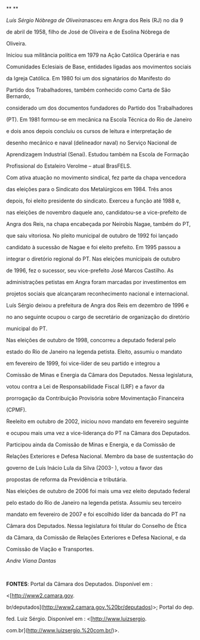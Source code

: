 

** **



*Luís Sérgio Nóbrega de Oliveira*nasceu em Angra dos Reis (RJ) no dia 9

de abril de 1958, filho de José de Oliveira e de Esolina Nóbrega de

Oliveira.



Iniciou sua militância política em 1979 na Ação Católica Operária e nas

Comunidades Eclesiais de Base, entidades ligadas aos movimentos sociais

da Igreja Católica. Em 1980 foi um dos signatários do Manifesto do

Partido dos Trabalhadores, também conhecido como Carta de São Bernardo,

considerado um dos documentos fundadores do Partido dos Trabalhadores

(PT). Em 1981 formou-se em mecânica na Escola Técnica do Rio de Janeiro

e dois anos depois concluiu os cursos de leitura e interpretação de

desenho mecânico e naval (delineador naval) no Serviço Nacional de

Aprendizagem Industrial (Senai). Estudou também na Escola de Formação

Profissional do Estaleiro Verolme – atual BrasFELS.



Com ativa atuação no movimento sindical, fez parte da chapa vencedora

das eleições para o Sindicato dos Metalúrgicos em 1984. Três anos

depois, foi eleito presidente do sindicato. Exerceu a função até 1988 e,

nas eleições de novembro daquele ano, candidatou-se a vice-prefeito de

Angra dos Reis, na chapa encabeçada por Neirobis Nagae, também do PT,

que saiu vitoriosa. No pleito municipal de outubro de 1992 foi lançado

candidato à sucessão de Nagae e foi eleito prefeito. Em 1995 passou a

integrar o diretório regional do PT. Nas eleições municipais de outubro

de 1996, fez o sucessor, seu vice-prefeito José Marcos Castilho. As

administrações petistas em Angra foram marcadas por investimentos em

projetos sociais que alcançaram reconhecimento nacional e internacional.

Luís Sérgio deixou a prefeitura de Angra dos Reis em dezembro de 1996 e

no ano seguinte ocupou o cargo de secretário de organização do diretório

municipal do PT.



Nas eleições de outubro de 1998, concorreu a deputado federal pelo

estado do Rio de Janeiro na legenda petista. Eleito, assumiu o mandato

em fevereiro de 1999, foi vice-líder de seu partido e integrou a

Comissão de Minas e Energia da Câmara dos Deputados. Nessa legislatura,

votou contra a Lei de Responsabilidade Fiscal (LRF) e a favor da

prorrogação da Contribuição Provisória sobre Movimentação Financeira

(CPMF).



Reeleito em outubro de 2002, iniciou novo mandato em fevereiro seguinte

e ocupou mais uma vez a vice-liderança do PT na Câmara dos Deputados.

Participou ainda da Comissão de Minas e Energia, e da Comissão de

Relações Exteriores e Defesa Nacional. Membro da base de sustentação do

governo de Luís Inácio Lula da Silva (2003- ), votou a favor das

propostas de reforma da Previdência e tributária.



Nas eleições de outubro de 2006 foi mais uma vez eleito deputado federal

pelo estado do Rio de Janeiro na legenda petista. Assumiu seu terceiro

mandato em fevereiro de 2007 e foi escolhido líder da bancada do PT na

Câmara dos Deputados. Nessa legislatura foi titular do Conselho de Ética

da Câmara, da Comissão de Relações Exteriores e Defesa Nacional, e da

Comissão de Viação e Transportes.



*Andre Viana Dantas*



 



**FONTES**: Portal da Câmara dos Deputados. Disponível em :

\<[http://www2.camara.gov.

br/deputados](http://www2.camara.gov.%20br/deputados)\>; Portal do dep.

fed. Luiz Sérgio. Disponível em : \<[http://www.luizsergio.

com.br](http://www.luizsergio.%20com.br/)\>.

